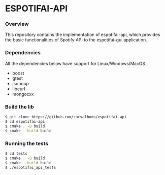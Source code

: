 # ESPOTIFAI-API

### Overview

This repository contains the implementation of espotifai-api, which provides the basic
functionalities of Spotify API to the espotifai-gui application.

### Dependencies

All the dependencies below have support for Linux/Windows/MacOS

- boost
- gtest
- jsoncpp
- libcurl
- mongocxx

### Build the lib

```bash
$ git clone https://github.com/carvalhudo/espotifai-api
$ cd espotifai-api
$ cmake . -B build
$ cmake --build build
```

### Running the tests

```bash
$ cd tests
$ cmake . -B build
$ cmake --build build
$ ./espotifai_api_tests
```
